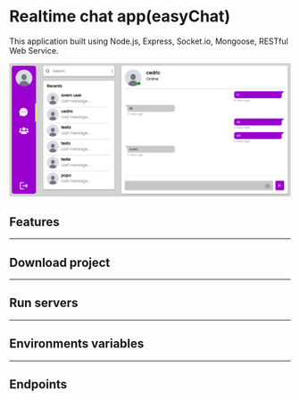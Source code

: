 # Realtime chat app(easyChat)
This application built using Node.js, Express, Socket.io, Mongoose, RESTful Web Service.

<img src="./chat-app-screenshot.png">

## Features

----------------
## Download project

----------------
## Run servers

----------------
## Environments variables

----------------
## Endpoints
